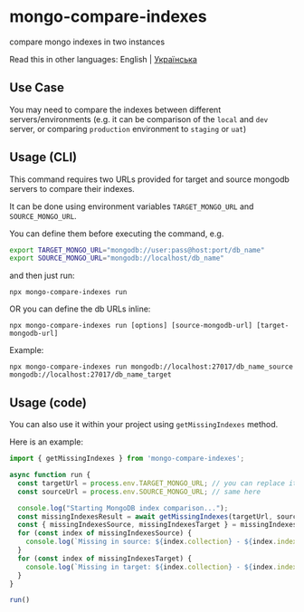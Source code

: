 # mongo-compare-indexes
compare mongo indexes in two instances

Read this in other languages: English | [Українська](./Readme_uk.md)

## Use Case

You may need to compare the indexes between different servers/environments (e.g. it can be comparison of the `local` and `dev` server, or comparing `production` environment to `staging` or `uat`)

## Usage (CLI)

This command requires two URLs provided for target and source mongodb servers to compare their indexes.

It can be done using environment variables `TARGET_MONGO_URL` and `SOURCE_MONGO_URL`.

You can define them before executing the command, e.g.

```sh
export TARGET_MONGO_URL="mongodb://user:pass@host:port/db_name"
export SOURCE_MONGO_URL="mongodb://localhost/db_name"
```

and then just run:

```
npx mongo-compare-indexes run
```

OR you can define the db URLs inline:

```
npx mongo-compare-indexes run [options] [source-mongodb-url] [target-mongodb-url]
```

Example:

```
npx mongo-compare-indexes run mongodb://localhost:27017/db_name_source mongodb://localhost:27017/db_name_target
```

## Usage (code)

You can also use it within your project using `getMissingIndexes` method.

Here is an example:

```js
import { getMissingIndexes } from 'mongo-compare-indexes';

async function run {
  const targetUrl = process.env.TARGET_MONGO_URL; // you can replace it with your own variable
  const sourceUrl = process.env.SOURCE_MONGO_URL; // same here

  console.log("Starting MongoDB index comparison...");
  const missingIndexesResult = await getMissingIndexes(targetUrl, sourceUrl);
  const { missingIndexesSource, missingIndexesTarget } = missingIndexesResult;
  for (const index of missingIndexesSource) {
    console.log(`Missing in source: ${index.collection} - ${index.index_name}`);
  }
  for (const index of missingIndexesTarget) {
    console.log(`Missing in target: ${index.collection} - ${index.index_name}`);
  }
}

run()

```
